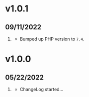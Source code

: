 # v1.0.1

## 09/11/2022

1. [](#bugfix)
    - Bumped up PHP version to `7.4`.

# v1.0.0

## 05/22/2022

1. [](#new)
    - ChangeLog started...
